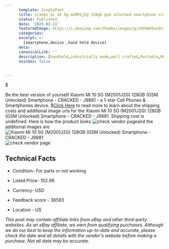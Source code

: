 ```yaml
---
      template: SinglePost
      title: xiaomi mi 10 5g m2001j2g 128gb gsm unlocked smartphone cracked j9881
      status: Published
      date: '2023-02-11'
      featuredImage: https://i.ebayimg.com/thumbs/images/g/xXYAAOSwz4tj45xS/s-l225.jpg
      categories: 
      excerpt: >-
        [smartphone,device ,hand held device]
      meta:
      canonicalLink: ''
      description: [handheld,industrially made,well crafted,Portable,Mobile,Compact,Convenient,Lightweight,Maneuverable,Man-portable,Miniature,Carriable,Hand-held,Light,Holdable,Transportable,Mobile device,Pocket-sized,On-the-go,Wireless,Cordless,Compact size,Convenient size, smartphone,device ,hand held device]
      noindex: false
      
        
---
```

$

Be the best version of yourself Xiaomi Mi 10 5G (M2001J2G) 128GB (GSM Unlocked) Smartphone - CRACKED - J9881 - a 1-star Cell Phones & Smartphones device.
$[Click Here](https://www.ebay.com/itm/144935970128?hash=item21bedb6550%3Ag%3AxXYAAOSwz4tj45xS&mkevt=1&mkcid=1&mkrid=711-53200-19255-0&campid=%253CePNCampaignId%253E&customid=%253CreferenceId%253E&toolid=10049) to read more to learn about the shipping costs and additional image urls for the Xiaomi Mi 10 5G (M2001J2G) 128GB (GSM Unlocked) Smartphone - CRACKED - J9881. Shipping cost is undefined. Here is how the product looks ![check vendor page](https://i.ebayimg.com/thumbs/images/g/xXYAAOSwz4tj45xS/s-l225.jpg)and the additional images are![Xiaomi Mi 10 5G (M2001J2G) 128GB (GSM Unlocked) Smartphone - CRACKED - J9881](https://i.ebayimg.com/images/g/xXYAAOSwz4tj45xS/s-l1600.jpg)![check vendor page](https://origin-galleryplus.ebayimg.com/ws/web/144935970128_2_0_1/225x225.jpg,https://origin-galleryplus.ebayimg.com/ws/web/144935970128_3_0_1/225x225.jpg,https://origin-galleryplus.ebayimg.com/ws/web/144935970128_4_0_1/225x225.jpg,https://origin-galleryplus.ebayimg.com/ws/web/144935970128_5_0_1/225x225.jpg,https://origin-galleryplus.ebayimg.com/ws/web/144935970128_6_0_1/225x225.jpg,https://origin-galleryplus.ebayimg.com/ws/web/144935970128_7_0_1/225x225.jpg,https://origin-galleryplus.ebayimg.com/ws/web/144935970128_8_0_1/225x225.jpg)



 ## Technical Facts 



     
      

 - Condition- For parts or not working 


      

 - Listed Price- 102.99 


      

 - Currency- USD 


      

 - Feedback score - 38593 


      

 - Location - US 


      
      

 *_This post may contain affiliate links from eBay and other third-party websites. As an eBay affiliate, we earn from qualifying purchases. Although we do our best to keep the information up-to-date and accurate, please check the date and all details with the vendor's website before making a purchase. Not all data may be accurate._*







